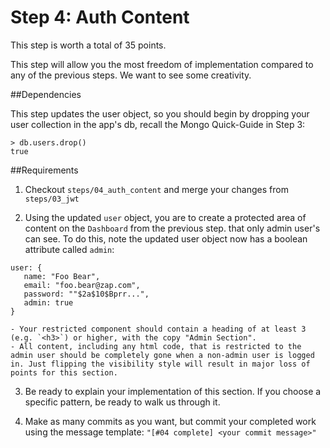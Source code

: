 Step 4: Auth Content
================================

This step is worth a total of 35 points.

This step will allow you the most freedom of implementation compared to any of the previous steps. We want to see some creativity.

##Dependencies

This step updates the user object, so you should begin by dropping your user collection in the app's db, recall the Mongo Quick-Guide in Step 3:
 ```
 > db.users.drop()
 true
 ```

##Requirements

 1. Checkout `steps/04_auth_content` and merge your changes from `steps/03_jwt`

 2. Using the updated `user` object, you are to create a protected area of content on the `Dashboard` from the previous step. that only admin user's can see. To do this, note the updated user object now has a boolean attribute called `admin`:
 ```
 user: {
    name: "Foo Bear",
    email: "foo.bear@zap.com",
    password: ""$2a$10$Bprr...",
    admin: true
 }
 ```
    - Your restricted component should contain a heading of at least 3 (e.g. `<h3>`) or higher, with the copy "Admin Section".
    - All content, including any html code, that is restricted to the admin user should be completely gone when a non-admin user is logged in. Just flipping the visibility style will result in major loss of points for this section.

 3. Be ready to explain your implementation of this section. If you choose a specific pattern, be ready to walk us through it.

 4. Make as many commits as you want, but commit your completed work using the message template: `"[#04 complete] <your commit message>"`